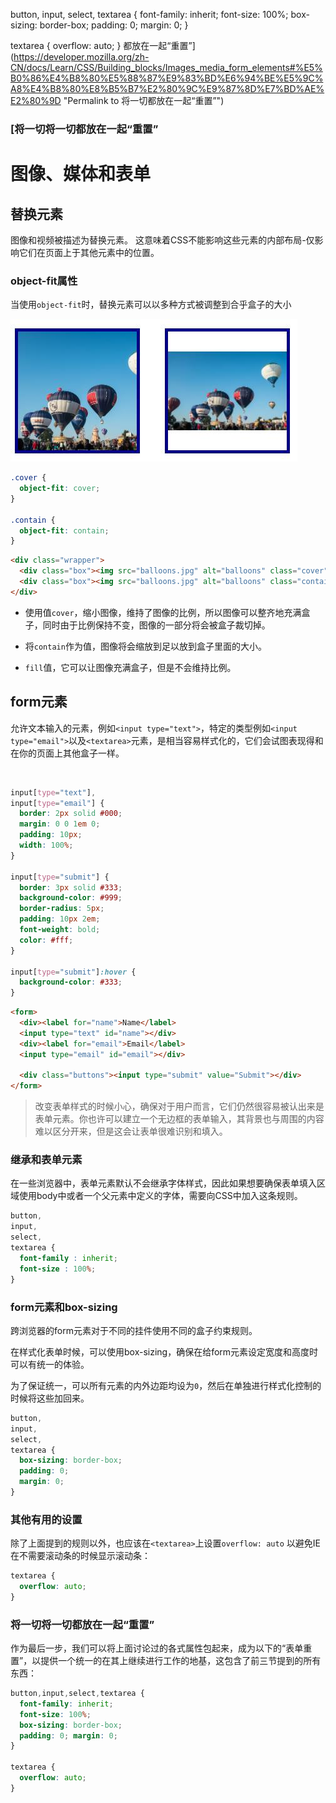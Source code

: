 button,
input,
select,
textarea {
  font-family: inherit;
  font-size: 100%;
  box-sizing: border-box;
  padding: 0; margin: 0;
}

textarea {
  overflow: auto;
} 都放在一起“重置”](https://developer.mozilla.org/zh-CN/docs/Learn/CSS/Building_blocks/Images_media_form_elements#%E5%B0%86%E4%B8%80%E5%88%87%E9%83%BD%E6%94%BE%E5%9C%A8%E4%B8%80%E8%B5%B7%E2%80%9C%E9%87%8D%E7%BD%AE%E2%80%9D "Permalink to 将一切都放在一起“重置”")

### [将一切将一切都放在一起“重置”

# 图像、媒体和表单

## 替换元素

图像和视频被描述为替换元素。 这意味着CSS不能影响这些元素的内部布局-仅影响它们在页面上于其他元素中的位置。

### object-fit属性

当使用`object-fit`时，替换元素可以以多种方式被调整到合乎盒子的大小

<img title="" src="image/obeject_fit.jpg" alt="example">

```css
.cover {
  object-fit: cover;
}

.contain {
  object-fit: contain;
}
```

```html
<div class="wrapper">
  <div class="box"><img src="balloons.jpg" alt="balloons" class="cover"></div>
  <div class="box"><img src="balloons.jpg" alt="balloons" class="contain"></div>
</div>
```

- 使用值`cover`，缩小图像，维持了图像的比例，所以图像可以整齐地充满盒子，同时由于比例保持不变，图像的一部分将会被盒子裁切掉。

- 将`contain`作为值，图像将会缩放到足以放到盒子里面的大小。

- `fill`值，它可以让图像充满盒子，但是不会维持比例。

## form元素

允许文本输入的元素，例如`<input type="text">`，特定的类型例如`<input type="email">`以及`<textarea>`元素，是相当容易样式化的，它们会试图表现得和在你的页面上其他盒子一样。

<img title="" src="file:///image/input_type.jpg" alt="">

```css
input[type="text"],
input[type="email"] {
  border: 2px solid #000;
  margin: 0 0 1em 0;
  padding: 10px;
  width: 100%;
}

input[type="submit"] {
  border: 3px solid #333;
  background-color: #999;
  border-radius: 5px;
  padding: 10px 2em;
  font-weight: bold;
  color: #fff;
}

input[type="submit"]:hover {
  background-color: #333;
}
```

```html
<form>
  <div><label for="name">Name</label>
  <input type="text" id="name"></div>
  <div><label for="email">Email</label>
  <input type="email" id="email"></div>

  <div class="buttons"><input type="submit" value="Submit"></div>
</form>
```

> 改变表单样式的时候小心，确保对于用户而言，它们仍然很容易被认出来是表单元素。你也许可以建立一个无边框的表单输入，其背景也与周围的内容难以区分开来，但是这会让表单很难识别和填入。

### 继承和表单元素

在一些浏览器中，表单元素默认不会继承字体样式，因此如果想要确保表单填入区域使用body中或者一个父元素中定义的字体，需要向CSS中加入这条规则。

```css
button,
input,
select,
textarea {
  font-family : inherit;
  font-size : 100%;
} 
```

### form元素和box-sizing

跨浏览器的form元素对于不同的挂件使用不同的盒子约束规则。

在样式化表单时候，可以使用box-sizing，确保在给form元素设定宽度和高度时可以有统一的体验。

为了保证统一，可以所有元素的内外边距均设为`0`，然后在单独进行样式化控制的时候将这些加回来。

```css
button,
input,
select,
textarea {
  box-sizing: border-box;
  padding: 0;
  margin: 0;
}
```

### 其他有用的设置

除了上面提到的规则以外，也应该在`<textarea>`上设置`overflow: auto` 以避免IE在不需要滚动条的时候显示滚动条：

```css
textarea {
  overflow: auto;
}
```

### 将一切将一切都放在一起“重置”

作为最后一步，我们可以将上面讨论过的各式属性包起来，成为以下的“表单重置”，以提供一个统一的在其上继续进行工作的地基，这包含了前三节提到的所有东西：

```css
button,input,select,textarea {
  font-family: inherit;
  font-size: 100%;
  box-sizing: border-box;
  padding: 0; margin: 0;
}

textarea {
  overflow: auto;
} 
```
